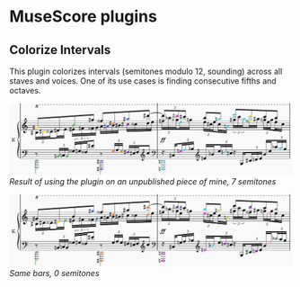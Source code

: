 # MuseScore plugins

## Colorize Intervals

This plugin colorizes intervals (semitones modulo 12, sounding) across all staves and voices. One of its use cases is finding consecutive fifths and octaves.

![](img/colorizeIntervals7.png)
*Result of using the plugin on an unpublished piece of mine, 7 semitones*

![](img/colorizeIntervals0.png)
*Same bars, 0 semitones*
